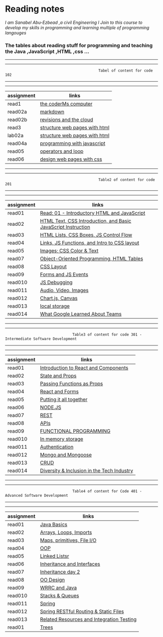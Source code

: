 # Reading notes


_I am Sanabel Abu-Ezbead ,a civil Engineering I Join to this course to develop my skills in programming and learning multiple of programming langouges_
### The tables about reading stuff for programming and teaching the Java ,JavaScript ,HTML ,css ...
***
***
                                               Tabel of content for code 102
***
***

 | assignment  |             links                              |
 | ------------|------------------------------------------------|
 |  read1      |   [the coderMs computer](read1)                |
 |  read02a    |   [markdown](read02a)                          |
 |  read02b    |   [revisions and the cloud](read02b)           |
 |  read3      |   [structure web pages with html](read3)       |
 |  lab02a     |   [structure web pages with html](lab02a)      |
 |  read04a    |   [programming with javascript ](read04a)      | 
 |  read05     |   [operators and loop](read05)                 |
 |  read06     |   [design web pages with css](read06)          |

***
***
                                               Table2 of content for code 201
***
***
 
 |assignment|                                                links                                                              |
 |----------|-------------------------------------------------------------------------------------------------------------------|
 |  read01  |   [Read: 01 - Introductory HTML and JavaScript](https://sanabel8.github.io/reading-note//code201/read01)          |
 |  read02  |   [HTML Text, CSS Introduction, and Basic JavaScript Instruction](https://sanabel8.github.io/reading-note//read02)|
 |  read03  |   [HTML Lists, CSS Boxes, JS Control Flow](https://sanabel8.github.io/reading-note//code201/read03)               |
 |  read04  |   [Links, JS Functions, and Intro to CSS layout](https://sanabel8.github.io/reading-note//code201/read04)         | 
 |  read05  |   [Images; CSS Color & Text](https://sanabel8.github.io/reading-note//code201/read05)                             | 
 |  read07  |   [Object-Oriented Programming, HTML Tables](https://sanabel8.github.io/reading-note//code201/read07)             |
 |  read08  |   [ CSS Layout](https://sanabel8.github.io/reading-note//code201/read08)                                          |
 |  read09  |   [Forms and JS Events](https://sanabel8.github.io/reading-note//code201/read09)                                  | 
 |  read010 |   [JS Debugging](https://sanabel8.github.io/reading-note//code201/read010)                                        |
 |  read011 |   [Audio, Video, Images](https://sanabel8.github.io/reading-note//code201/read011)                                |
 |  read012 |   [ Chart.js, Canvas](https://sanabel8.github.io/reading-note//code201/read012)                                   |
 |  read013 |   [local storage](https://sanabel8.github.io/reading-note//code201/read013)                                       |
 |  read014 |   [What Google Learned About Teams](https://sanabel8.github.io/reading-note//code201/read014a)                    |

***
***                                                
                                   Table3 of content for code 301 - Intermediate Software Development
 
***
***

 |assignment|         links                                                  |
 |----------|----------------------------------------------------------------|
 |  read01  |   [Introduction to React and Components](code301/class01)      |
 |  read02  |   [State and Props](code301/class02)                           |
 |  read03  |   [Passing Functions as Props](code301/class03)                |
 |  read04  |   [React and Forms](code301/class04)                           | 
 |  read05  |   [Putting it all together](code301/class05)                   | 
 |  read06  |   [NODE.JS](code301/class06)                                   |
 |  read07  |   [REST](code301/class07)                                      |
 |  read08  |   [APIs](code301/class08)                                      |
 |  read09  |   [FUNCTIONAL PROGRAMMING](code301/class09)                    | 
 |  read010 |   [In memory storage](code301/class10)                         |
 |  read011 |   [Authentication](code301/class11)                            |
 |  read012 |   [Mongo and Mongoose](code301/class12)                        |
 |  read013 |   [CRUD](code301/class13)                                      |
 |  read014 |   [Diversity & Inclusion in the Tech Industry](code301/class14)|

***
***
                                   Table4 of content for Code 401 - Advanced Software Development
                                                    
***
***
                                                    
 |assignment|         links                                                  |
 |----------|----------------------------------------------------------------|
 |  read01  |   [Java Basics](code401/class01)                               |
 |  read02  |   [ Arrays, Loops, Imports](code401/class02)                   |
 |  read03  |   [Maps, primitives, File I/O](code401/class03)                |
 |  read04  |   [OOP](code401/class04)                                       | 
 |  read05  |   [Linked Listsr](code401/class05)                             | 
 |  read06  |   [Inheritance and Interfaces](code401/class06)                |
 |  read07  |   [Inheritance day 2](code401/class07)                         |
 |  read08  |   [OO Design](code401/class08)                                 |
 |  read09  |   [WRRC and Java](code401/class09)                             | 
 |  read010 |   [Stacks & Queues](code401/class10)                           |
 |  read011 |   [Spring](code401/class11)                                    |
 |  read012 |   [Spring RESTful Routing & Static Files](code401/class12)     |
 |  read013 |   [Related Resources and Integration Testing](code401/class13) |
 |  read01  |   [Trees](code401/class14)                                     |

